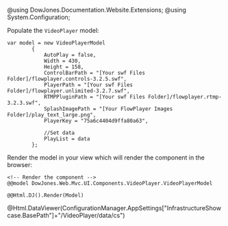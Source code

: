 ﻿@using DowJones.Documentation.Website.Extensions;
@using System.Configuration;

Populate the `VideoPlayer` model:

	var model = new VideoPlayerModel
            {
                AutoPlay = false,
                Width = 430,
                Height = 158,                
                ControlBarPath = "[Your swf Files Folder]/flowplayer.controls-3.2.5.swf",
                PlayerPath = "[Your swf Files Folder]/flowplayer.unlimited-3.2.7.swf",
                RTMPPluginPath = "[Your swf Files Folder]/flowplayer.rtmp-3.2.3.swf",
                SplashImagePath = "[Your FlowPlayer Images Folder]/play_text_large.png",
                PlayerKey = "75a6c4404d9ffa80a63",
				
				//Set data
				PlayList = data
            };

Render the model in your view which will render the component in the browser:

	<!-- Render the component -->
	@@model DowJones.Web.Mvc.UI.Components.VideoPlayer.VideoPlayerModel

	@@Html.DJ().Render(Model)  

@Html.DataViewer(ConfigurationManager.AppSettings["InfrastructureShowcase.BasePath"]+"/VideoPlayer/data/cs")